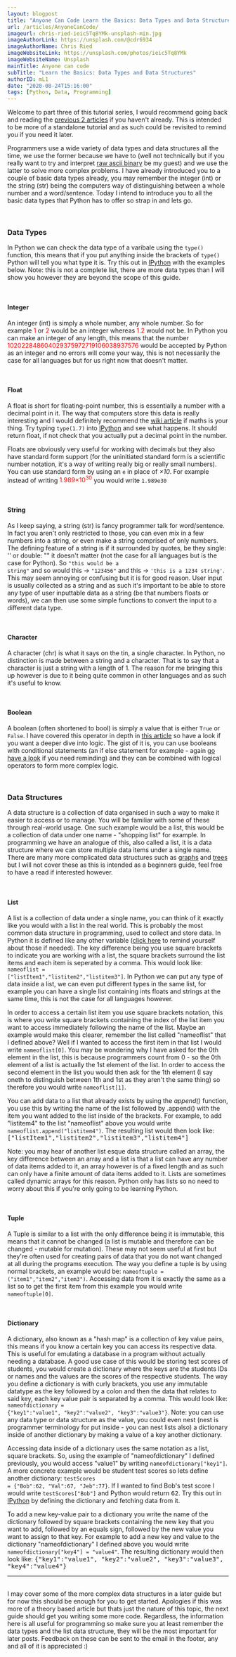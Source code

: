 ```yaml
---
layout: blogpost
title: "Anyone Can Code Learn the Basics: Data Types and Data Structures"
url: /articles/AnyoneCanCode/
imageurl: chris-ried-ieic5Tq8YMk-unsplash-min.jpg
imageAuthorLink: https://unsplash.com/@cdr6934
imageAuthorName: Chris Ried
imageWebsiteLink: https://unsplash.com/photos/ieic5Tq8YMk
imageWebsiteName: Unsplash
mainTitle: Anyone can code
subTitle: "Learn the Basics: Data Types and Data Structures"
authorID: mL1
date: "2020-08-24T15:16:00"
tags: [Python, Data, Programming]
---
```


Welcome to part three of this tutorial series, I would recommend going back and reading the [previous 2 articles](/AnyoneCanCode) if you haven't already. This is intended to be more of a standalone tutorial and as such could be revisited to remind you if you need it later.

Programmers use a wide variety of data types and data structures all the time, we use the former because we have to (well not technically but if you really want to try and interpret <a href="https://en.wikipedia.org/wiki/ASCII#Printable_characters" target="_blank">raw ascii binary</a> be my guest) and we use the latter to solve more complex problems. I have already introduced you to a couple of basic data types already, you may remember the integer (int) or the string (str) being the computers way of distinguishing between a whole number and a word/sentence. Today I intend to introduce you to all the basic data types that Python has to offer so strap in and lets go.

<br>
<h3>Data Types</h3>

In Python we can check the data type of a varibale using the <code>type()</code> function, this means that if you put anything inside the brackets of <code>type()</code> Python will tell you what type it is. Try this out in <a href="https://www.pythonanywhere.com/try-ipython/" target="_blank">IPython</a> with the examples below. Note: this is not a complete list, there are more data types than I will show you however they are beyond the scope of this guide.

<br>
<h4>Integer</h4>

An integer (int) is simply a whole number, any whole number. So for example <span style="color: red;">1</span> or <span style="color: red;">2</span> would be an integer whereas <span style="color: red;">1.2</span> would not be. In Python you can make an integer of any length, this means that the number <span style="color: red;">102022848604029375972719106038937576</span> would be accepted by Python as an integer and no errors will come your way, this is not necessarily the case for all languages but for us right now that doesn't matter.

<br>
<h4>Float</h4>

A float is short for floating-point number, this is essentially a number with a decimal point in it. The way that computers store this data is really interesting and I would definitely recommend the <a href="https://en.wikipedia.org/wiki/Single-precision_floating-point_format" target="_blank">wiki article</a> if maths is your thing. Try typing <code>type(1.7)</code> into <a href="https://www.pythonanywhere.com/try-ipython/" target="_blank">IPython</a> and see what happens. It should return float, if not check that you actually put a decimal point in the number.

Floats are obviously very useful for working with decimals but they also have standard form support (for the uninitiated standard form is a scientific number notation, it's a way of writing really big or really small numbers). You can use standard form by using an <code>e</code> in place of <i>&times;10</i>. For example instead of writing <span style="color: red;">1.989&times;10<sup>30</sup></span> you would write <code>1.989e30</code>

<br>
<h4>String</h4>

As I keep saying, a string (str) is fancy programmer talk for word/sentence. In fact you aren't only restricted to those, you can even mix in a few numbers into a string, or even make a string comprised of only numbers. The defining feature of a string is if it surrounded by quotes, be they single: ''  or double: "" it doesn't matter (not the case for all languages but is the case for Python). So <code>"this would be a string"</code> and so would this &#8594; <code>"123456"</code> and this &#8594; <code>'this is a 1234 string'</code>. This may seem annoying or confusing but it is for good reason. User input is usually collected as a string and as such it's important to be able to store any type of user inputtable data as a string (be that numbers floats or words), we can then use some simple functions to convert the input to a different data type.

<br>
<h4>Character</h4>

A character (chr) is what it says on the tin, a single character. In Python, no distinction is made between a string and a character. That is to say that a character is just a string with a length of 1. The reason for me bringing this up however is due to it being quite common in other languages and as such it's useful to know.

<br>
<h4>Boolean</h4>

A boolean (often shortened to bool) is simply a value that is either <code>True</code> or <code>False</code>. I have covered this operator in depth in [this article](AnyoneCanCode/anyoneCanCodeLogicAndBranches/) so have a look if you want a deeper dive into logic. The gist of it is, you can use booleans with conditional statements (an if else statement for example - again [go have a look](AnyoneCanCode/anyoneCanCodeLogicAndBranches/) if you need reminding) and they can be combined with logical operators to form more complex logic.

<br>
<h3>Data Structures</h3>

A data structure is a collection of data organised in such a way to make it easier to access or to manage. You will be familiar with some of these through real-world usage. One such example would be a list, this would be a collection of data under one name - "shopping list" for example. In programming we have an analogue of this, also called a list, it is a data structure where we can store multiple data items under a single name. There are many more complicated data structures such as <a href="https://en.wikipedia.org/wiki/Graph_(abstract_data_type)" target="_blank">graphs</a> and <a href="https://en.wikipedia.org/wiki/Tree_(data_structure)" target="_blank">trees</a> but I will not cover these as this is intended as a beginners guide, feel free to have a read if interested however.

<br>
<h4>List</h4>

A list is a collection of data under a single name, you can think of it exactly like you would with a list in the real world. This is probably the most common data structure in programming, used to collect and store data. In Python it is defined like any other variable (<a href="/articles/AnyoneCanCode/anyoneCanCodeSetupAndVariables/">click here</a> to remind yourself about those if needed). The key difference being you use square brackets to indicate you are working with a list, the square brackets surround the list items and each item is seperated by a comma. This would look like: <code>nameoflist = ["listItem1","listitem2","listitem3"]</code>. In Python we can put any type of data inside a list, we can even put different types in the same list, for example you can have a single list containing ints floats and strings at the same time, this is not the case for all languages however.

In order to access a certain list item you use square brackets notation, this is where you write square brackets containing the index of the list item you want to access immediately following the name of the list. Maybe an example would make this clearer, remember the list called "nameoflist" that I defined above? Well if I wanted to access the first item in that list I would write <code>nameoflist[0]</code>. You may be wondering why I have asked for the 0th element in the list, this is because programmers count from 0 - so the 0th element of a list is actually the 1st element of the list. In order to access the second element in the list you would then ask for the 1th element (I say oneth to distinguish between 1th and 1st as they aren't the same thing) so therefore you would write <code>nameoflist[1]</code>.

You can add data to a list that already exists by using the <i>append()</i> function, you use this by writing the name of the list followed by .append() with the item you want added to the list inside of the brackets. For example, to add "listitem4" to the list "nameoflist" above you would write <code>nameoflist.append("listitem4")</code>. The resulting list would then look like: <samp>["listItem1","listitem2","listitem3","listitem4"]</samp>

Note: you may hear of another list esque data structure called an array, the key difference between an array and a list is that a list can have any number of data items added to it, an array however is of a fixed length and as such can only have a finite amount of data items added to it. Lists are sometimes called dynamic arrays for this reason. Python only has lists so no need to worry about this if you're only going to be learning Python.

<br>
<h4>Tuple</h4>

A Tuple is similar to a list with the only difference being it is immutable, this means that it cannot be changed (a list is mutable and therefore can be changed - mutable for mutation). These may not seem useful at first but they're often used for creating pairs of data that you do not want changed at all during the programs execution. The way you define a tuple is by using normal brackets, an example would be: <code>nameoftuple = ("item1","item2","item3")</code>. Accessing data from it is exactly the same as a list so to get the first item from this example you would write <code>nameoftuple[0]</code>.

<br>
<h4>Dictionary</h4>

A dictionary, also known as a "hash map" is a collection of key value pairs, this means if you know a certain key you can access its respective data. This is useful for emulating a database in a program without actually needing a database. A good use case of this would be storing test scores of students, you would create a dictionary where the keys are the students IDs or names and the values are the scores of the respective students. The way you define a dictionary is with curly brackets, you use any immutable datatype as the key followed by a colon and then the data that relates to said key, each key value pair is separated by a comma. This would look like: <code>nameofdictionary = {"key1":"value1", "key2":"value2", "key3":"value3"}</code>. Note: you can use any data type or data structure as the value, you could even nest (nest is programmer terminology for put inside -  you can nest lists also) a dictionary inside of another dictionary by making a value of a key another dictionary.

Accessing data inside of a dictionary uses the same notation as a list, square brackets. So, using the example of "nameofdictionary" I defined previously, you would access "value1" by writing <code>nameofdictionary["key1"]</code>. A more concrete example would be student test scores so lets define another dictionary: <code>testScores = {"Bob":62, "Val":67, "Jeb":77}</code>. If I wanted to find Bob's test score I would write <code>testScores["Bob"]</code> and Python would return <samp>62</samp>. Try this out in <a href="https://www.pythonanywhere.com/try-ipython/" target="_blank">IPython</a> by defining the dictionary and fetching data from it.

To add a new key-value pair to a dictionary you write the name of the dictionary followed by square brackets containing the new key that you want to add, followed by an equals sign, followed by the new value you want to assign to that key. For example to add a new key and value to the dictionary "nameofdictionary" I defined above you would write <code>nameofdictionary["key4"] = "value4"</code>. The resulting dictionary would then look like: <samp>{"key1":"value1", "key2":"value2", "key3":"value3", "key4":"value4"}</samp>

<hr>
<br>
I may cover some of the more complex data structures in a later guide but for now this should be enough for you to get started. Apologies if this was more of a theory based article but thats just the nature of this topic, the next guide should get you writing some more code. Regardless, the information here is all useful for programming so make sure you at least remember the data types and the list data structure, they will be the most important for later posts. Feedback on these can be sent to the email in the footer, any and all of it is appreciated :)